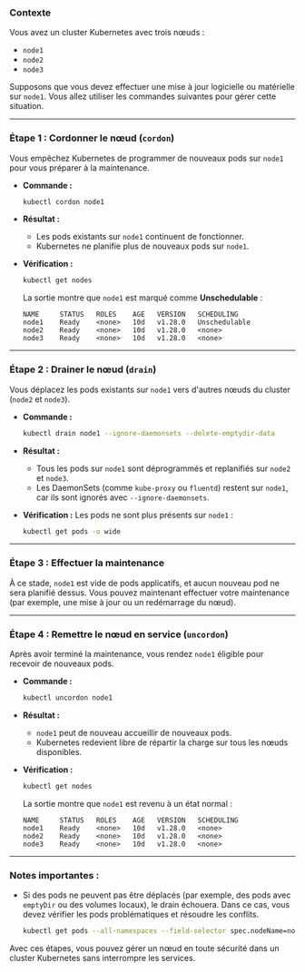 ### Contexte
Vous avez un cluster Kubernetes avec trois nœuds :  
- `node1`  
- `node2`  
- `node3`  

Supposons que vous devez effectuer une mise à jour logicielle ou matérielle sur `node1`. Vous allez utiliser les commandes suivantes pour gérer cette situation.

---

### Étape 1 : **Cordonner le nœud (`cordon`)**

Vous empêchez Kubernetes de programmer de nouveaux pods sur `node1` pour vous préparer à la maintenance.

- **Commande :**
  ```bash
  kubectl cordon node1
  ```
- **Résultat :**
  - Les pods existants sur `node1` continuent de fonctionner.
  - Kubernetes ne planifie plus de nouveaux pods sur `node1`.

- **Vérification :**
  ```bash
  kubectl get nodes
  ```
  La sortie montre que `node1` est marqué comme **Unschedulable** :
  ```
  NAME     STATUS   ROLES    AGE   VERSION   SCHEDULING
  node1    Ready    <none>   10d   v1.28.0   Unschedulable
  node2    Ready    <none>   10d   v1.28.0   <none>
  node3    Ready    <none>   10d   v1.28.0   <none>
  ```

---

### Étape 2 : **Drainer le nœud (`drain`)**

Vous déplacez les pods existants sur `node1` vers d'autres nœuds du cluster (`node2` et `node3`).

- **Commande :**
  ```bash
  kubectl drain node1 --ignore-daemonsets --delete-emptydir-data
  ```

- **Résultat :**
  - Tous les pods sur `node1` sont déprogrammés et replanifiés sur `node2` et `node3`.
  - Les DaemonSets (comme `kube-proxy` ou `fluentd`) restent sur `node1`, car ils sont ignorés avec `--ignore-daemonsets`.

- **Vérification :**
  Les pods ne sont plus présents sur `node1` :
  ```bash
  kubectl get pods -o wide
  ```

---

### Étape 3 : Effectuer la maintenance
À ce stade, `node1` est vide de pods applicatifs, et aucun nouveau pod ne sera planifié dessus. Vous pouvez maintenant effectuer votre maintenance (par exemple, une mise à jour ou un redémarrage du nœud).

---

### Étape 4 : **Remettre le nœud en service (`uncordon`)**

Après avoir terminé la maintenance, vous rendez `node1` éligible pour recevoir de nouveaux pods.

- **Commande :**
  ```bash
  kubectl uncordon node1
  ```

- **Résultat :**
  - `node1` peut de nouveau accueillir de nouveaux pods.
  - Kubernetes redevient libre de répartir la charge sur tous les nœuds disponibles.

- **Vérification :**
  ```bash
  kubectl get nodes
  ```
  La sortie montre que `node1` est revenu à un état normal :
  ```
  NAME     STATUS   ROLES    AGE   VERSION   SCHEDULING
  node1    Ready    <none>   10d   v1.28.0   <none>
  node2    Ready    <none>   10d   v1.28.0   <none>
  node3    Ready    <none>   10d   v1.28.0   <none>
  ```

---

### Notes importantes :
- Si des pods ne peuvent pas être déplacés (par exemple, des pods avec `emptyDir` ou des volumes locaux), le drain échouera. Dans ce cas, vous devez vérifier les pods problématiques et résoudre les conflits.
  ```bash
  kubectl get pods --all-namespaces --field-selector spec.nodeName=node1
  ```

Avec ces étapes, vous pouvez gérer un nœud en toute sécurité dans un cluster Kubernetes sans interrompre les services.
